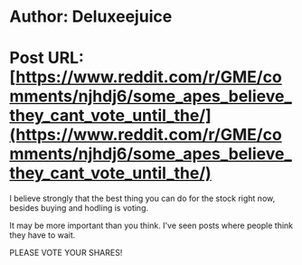 # Author: Deluxeejuice
# Post URL: [https://www.reddit.com/r/GME/comments/njhdj6/some_apes_believe_they_cant_vote_until_the/](https://www.reddit.com/r/GME/comments/njhdj6/some_apes_believe_they_cant_vote_until_the/)


I believe strongly that the best thing you can do for the stock right now, besides buying and hodling is voting.  

It may be more important than you think. I've seen posts where people think they have to wait.     

PLEASE VOTE YOUR SHARES!